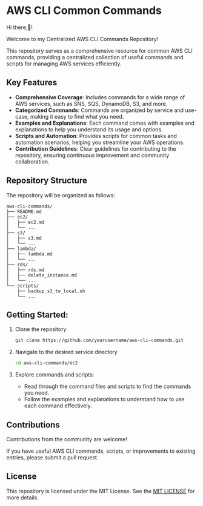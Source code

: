 # AWS CLI Common Commands

Hi there,👋!

Welcome to my Centralized AWS CLI Commands Repository!

This repository serves as a comprehensive resource for common AWS CLI commands, providing a centralized collection of useful commands and scripts for managing AWS services efficiently.

## Key Features

- **Comprehensive Coverage**: Includes commands for a wide range of AWS services, such as SNS, SQS, DynamoDB, S3, and more.
- **Categorized Commands**: Commands are organized by service and use-case, making it easy to find what you need.
- **Examples and Explanations**: Each command comes with examples and explanations to help you understand its usage and options.
- **Scripts and Automation**: Provides scripts for common tasks and automation scenarios, helping you streamline your AWS operations.
- **Contribution Guidelines**: Clear guidelines for contributing to the repository, ensuring continuous improvement and community collaboration.

## Repository Structure

The repository will be organized as follows:

```
aws-cli-commands/
├── README.md
├── ec2/
│   ├── ec2.md
│   └── ...
├── s3/
│   ├── s3.md
│   └── ...
├── lambda/
│   ├── lambda.md
│   └── ...
├── rds/
│   ├── rds.md
│   ├── delete_instance.md
│   └── ...
└── scripts/
    ├── backup_s3_to_local.sh
    └── ...
```

## Getting Started:

1. Clone the repository

    ```bash
    git clone https://github.com/yourusername/aws-cli-commands.git
    ```

2. Navigate to the desired service directory

    ```bash
    cd aws-cli-commands/ec2
    ```

3. Explore commands and scripts:

    - Read through the command files and scripts to find the commands you need.
    - Follow the examples and explanations to understand how to use each command effectively.

## Contributions

Contributions from the community are welcome! 

If you have useful AWS CLI commands, scripts, or improvements to existing entries, please submit a pull request.

## License

This repository is licensed under the MIT License. See the [MIT LICENSE](https://opensource.org/licenses/MIT) for more details.